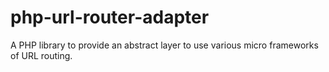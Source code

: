 # php-url-router-adapter
A PHP library to provide an abstract layer to use various micro frameworks of URL routing.
